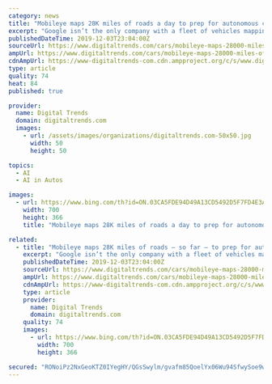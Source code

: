 ```yaml
---
category: news
title: "Mobileye maps 28K miles of roads a day to prep for autonomous cars"
excerpt: "Google isn’t the only company with a fleet of vehicles mapping public roads. Mobileye — the Intel-owned developer of cameras and imaging software for self-driving cars and driver-assist systems — has inked a deal with the city of Barcelona to map streets in preparation for autonomous cars, as well as to improve urban infrastructure."
publishedDateTime: 2019-12-03T23:04:00Z
sourceUrl: https://www.digitaltrends.com/cars/mobileye-maps-28000-miles-of-spanish-roads-per-day-to-prep-for-self-driving-cars/
ampUrl: https://www.digitaltrends.com/cars/mobileye-maps-28000-miles-of-spanish-roads-per-day-to-prep-for-self-driving-cars/?amp
cdnAmpUrl: https://www-digitaltrends-com.cdn.ampproject.org/c/s/www.digitaltrends.com/cars/mobileye-maps-28000-miles-of-spanish-roads-per-day-to-prep-for-self-driving-cars/?amp
type: article
quality: 74
heat: 84
published: true

provider:
  name: Digital Trends
  domain: digitaltrends.com
  images:
    - url: /assets/images/organizations/digitaltrends.com-50x50.jpg
      width: 50
      height: 50

topics:
  - AI
  - AI in Autos

images:
  - url: https://www.bing.com/th?id=ON.03CA5FDE94D49A13CD5492D5F7FD4E3A
    width: 700
    height: 366
    title: "Mobileye maps 28K miles of roads a day to prep for autonomous cars"

related:
  - title: "Mobileye maps 28K miles of roads — so far — to prep for autonomous cars"
    excerpt: "Google isn’t the only company with a fleet of vehicles mapping public roads. Mobileye — the Intel-owned developer of cameras and imaging software for self-driving cars and driver-assist systems — has inked a deal with the city of Barcelona to map streets in preparation for autonomous cars, as well as to improve urban infrastructure."
    publishedDateTime: 2019-12-03T23:04:00Z
    sourceUrl: https://www.digitaltrends.com/cars/mobileye-maps-28000-miles-of-spanish-roads-per-day-to-prep-for-self-driving-cars/
    ampUrl: https://www.digitaltrends.com/cars/mobileye-maps-28000-miles-of-spanish-roads-per-day-to-prep-for-self-driving-cars/?amp
    cdnAmpUrl: https://www-digitaltrends-com.cdn.ampproject.org/c/s/www.digitaltrends.com/cars/mobileye-maps-28000-miles-of-spanish-roads-per-day-to-prep-for-self-driving-cars/?amp
    type: article
    provider:
      name: Digital Trends
      domain: digitaltrends.com
    quality: 74
    images:
      - url: https://www.bing.com/th?id=ON.03CA5FDE94D49A13CD5492D5F7FD4E3A
        width: 700
        height: 366

secured: "RONoiPz2NxGeoKTZ0IYegHY/QGsSwylm/gvafm85QoelYx06Wu94SfwySoe9wdrmgclYRrXF6qFBryaH018CocHap7l1IlBjZQff66lE+R7QFcubtc7h+AoLOEFVRzfUGTB4uLlfMAlmh+In11ScwFetidwFIJ5fHEU0mqwvpC7ZIqhhJeRuVvx9NYbBRel7cgX7VRt4cM3f2TI9Uv2ydL3s315UBmexP/ymBKwWsqUgMn4Dctnz38auTP21ZhWuzdDIE5UkOP8CiuhaeakRhQ==;V1BaZCjMeHv7uLpgbOIrGQ=="
---
```


